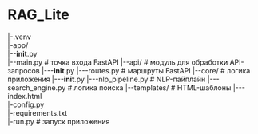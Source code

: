 # RAG_Lite

|-.venv                    
|-app/                     
|--__init__.py             
|--main.py                # точка входа FastAPI 
|--api/                   # модуль для обработки API-запросов 
|---__init__.py 
|---routes.py             # маршруты FastAPI 
|--core/                  # логика приложения 
|---__init__.py
|---nlp_pipeline.py       # NLP-пайплайн 
|---search_engine.py      # логика поиска 
|--templates/             # HTML-шаблоны 
|---index.html               
|-config.py                
|-requirements.txt         
|-run.py                  # запуск приложения 
